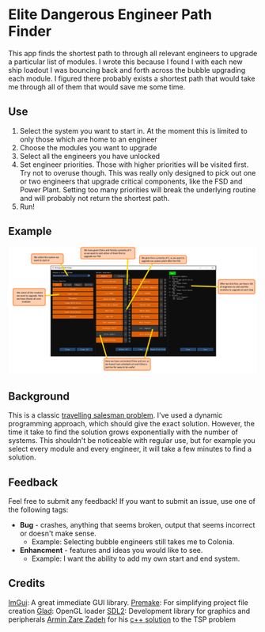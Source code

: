 # Elite Dangerous Engineer Path Finder

This app finds the shortest path to through all relevant engineers to upgrade a particular list of modules. I wrote this because I found I with each new ship loadout I was bouncing back and forth across the bubble upgrading each module. I figured there probably exists a shortest path that would take me through all of them that would save me some time.

## Use

 1. Select the system you want to start in. At the moment this is limited to only those which are home to an engineer
 2. Choose the modules you want to upgrade
 3. Select all the engineers you have unlocked
 4. Set engineer priorities. Those with higher priorities will be visited first. Try not to overuse though. This was really only designed to pick out one or two engineers that upgrade critical components, like the FSD and Power Plant. Setting too many priorities will break the underlying routine and will probably not return the shortest path.
 5. Run!
 
## Example

![](images/demo1.png)

## Background

This is a classic [travelling salesman problem](https://en.wikipedia.org/wiki/Travelling_salesman_problem). I've used a dynamic programming approach, which should give the exact solution. However, the time it take to find the solution grows exponentially with the number of systems. This shouldn't be noticeable with regular use, but for example you select every module and every engineer, it will take a few minutes to find a solution.

## Feedback

Feel free to submit any feedback! If you want to submit an issue, use one of the following tags:

 - **Bug** - crashes, anything that seems broken, output that seems incorrect or doesn't make sense.
   - Example: Selecting bubble engineers still takes me to Colonia.
 - **Enhancment** - features and ideas you would like to see.
   - Example: I want the ability to add my own start and end system.
   
## Credits

[ImGui](https://github.com/ocornut/imgui/): A great immediate GUI library.
[Premake](https://premake.github.io/): For simplifying project file creation
[Glad](https://glad.dav1d.de/): OpenGL loader
[SDL2](https://www.libsdl.org/): Development library for graphics and peripherals
[Armin Zare Zadeh](https://github.com/akzare) for his [c++ solution](https://github.com/akzare/Algorithms/blob/master/src/main/cpp/algorithms/graphtheory/TspDynamicProgrammingIterative.h) to the TSP problem
